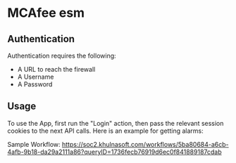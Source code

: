 # MCAfee esm

## Authentication
Authentication requires the following:

- A URL to reach the firewall
- A Username
- A Password

## Usage
To use the App, first run the "Login" action, then pass the relevant session cookies to the next API calls. Here is an example for getting alarms:

Sample Workflow: https://soc2.khulnasoft.com/workflows/5ba80684-a6cb-4afb-9b18-da29a2111a86?queryID=1736fecb76919d6ec0f841889187cdab
